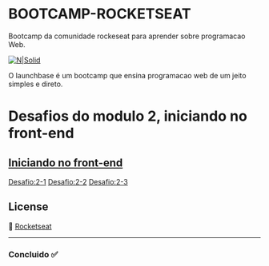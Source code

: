 # BOOTCAMP-ROCKETSEAT
Bootcamp da comunidade rockeseat para aprender sobre programacao Web.

[![N|Solid](https://camo.githubusercontent.com/3841f3ff8a89177dd92d4e29f75fbf9590a1a043/68747470733a2f2f726f636b6574736561742d63646e2e73332d73612d656173742d312e616d617a6f6e6177732e636f6d2f626f6f7463616d702d6c61756e6368626173652e706e67)](https://rocketseat.com.br/)



O launchbase é um bootcamp que ensina programacao web de um jeito simples e direto.


# Desafios do modulo 2, iniciando no front-end

[Iniciando no front-end](https://github.com/Rocketseat/bootcamp-launchbase-desafios-02)
-

[Desafio:2-1](https://github.com/Rocketseat/bootcamp-launchbase-desafios-02/blob/master/desafios/02-1-primeiro-html.md)
[Desafio:2-2](https://github.com/Rocketseat/bootcamp-launchbase-desafios-02/blob/master/desafios/02-2-pagina-descricao.md)
[Desafio:2-3](https://github.com/Rocketseat/bootcamp-launchbase-desafios-02/blob/master/desafios/02-3-pagina-cursos-e-iframe.md)





License
---
:rocket: [Rocketseat](https://discord.com/invite/gCRAFhc)

---

### Concluido :white_check_mark:
